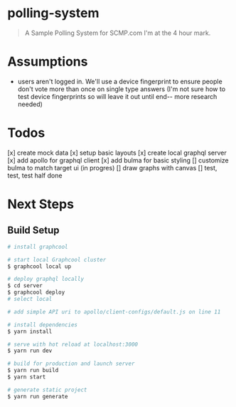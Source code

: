 # polling-system

> A Sample Polling System for SCMP.com
> I'm at the 4 hour mark.  

# Assumptions
- users aren't logged in.  We'll use a device fingerprint to ensure people don't vote more than once on single type answers (I'm not sure how to test device fingerprints so will leave it out until end-- more research needed)

# Todos
[x] create mock data
[x] setup basic layouts
[x] create local graphql server
[x] add apollo for graphql client
[x] add bulma for basic styling
[] customize bulma to match target ui (in progres)
[] draw graphs with canvas
[] test, test, test half done


# Next Steps

## Build Setup

``` bash
# install graphcool

# start local Graphcool cluster
$ graphcool local up

# deploy graphql locally
$ cd server
$ graphcool deploy
# select local

# add simple API uri to apollo/client-configs/default.js on line 11
```

``` bash
# install dependencies
$ yarn install

# serve with hot reload at localhost:3000
$ yarn run dev

# build for production and launch server
$ yarn run build
$ yarn start

# generate static project
$ yarn run generate
```
